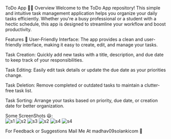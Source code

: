 
ToDo App 📝✨
Overview
Welcome to the ToDo App repository! This simple and intuitive task management application helps you organize your daily tasks efficiently. Whether you're a busy professional or a student with a hectic schedule, this app is designed to streamline your workflow and boost productivity.

Features 🚀
User-Friendly Interface: The app provides a clean and user-friendly interface, making it easy to create, edit, and manage your tasks.

Task Creation: Quickly add new tasks with a title, description, and due date to keep track of your responsibilities.

Task Editing: Easily edit task details or update the due date as your priorities change.

Task Deletion: Remove completed or outdated tasks to maintain a clutter-free task list.

Task Sorting: Arrange your tasks based on priority, due date, or creation date for better organization.


Some ScreenShots 😃:</br>
![s1](https://github.com/Madhav21062003/TodoApp/assets/117305306/8d780284-d59e-4eb3-9e3d-e98efaed76d1)
![s2](https://github.com/Madhav21062003/TodoApp/assets/117305306/5af22619-46aa-427a-aff5-9d6e54f6d522)
![s3](https://github.com/Madhav21062003/TodoApp/assets/117305306/dbd1b056-d278-459b-a670-9a7b437a9080)
![s2](https://github.com/Madhav21062003/TodoApp/assets/117305306/d7921ddf-0638-4557-b649-04d0375e90d8)
![s4](https://github.com/Madhav21062003/TodoApp/assets/117305306/d45cab6f-9617-494e-be69-6a90de9b0cd4)
![s4](https://github.com/Madhav21062003/TodoApp/assets/117305306/f47557f0-0197-4e0e-83bd-965b339c1554)


For Feedback or Suggestions Mail Me At madhav09solankicom 🙂


